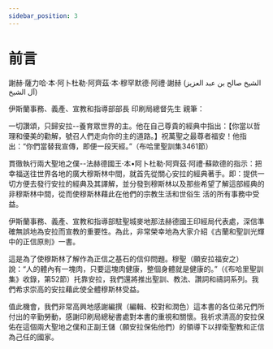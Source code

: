 ```yaml
---
sidebar_position: 3
---
```


# 前言

謝赫·薩力哈·本·阿卜杜勒·阿齊茲·本·穆罕默德·阿禮·謝赫 (الشيخ صالح بن عبد العزيز آل الشيخ)

伊斯蘭事務、義產、宣教和指導部部長 印刷局總督先生 親筆： 

一切讚頌，只歸安拉--養育眾世界的主。他在自己尊貴的經典中指出：【你當以哲理和優美的勸解，號召人們走向你的主的道路。】祝萬聖之最尊者福安！他指出：“你們當替我宣傳，即便一段天經。”（布哈里聖訓集3461節） 

貫徹執行兩大聖地之僕--法赫德國王·本•阿卜杜勒·阿齊茲·阿禮·蘇歐德的指示：把幸福送往世界各地的廣大穆斯林中間，就首先從關心安拉的經典著手。即：提供一切方便去發行安拉的經典及其譯解，並分發到穆斯林以及那些希望了解這部經典的非穆斯林中間，從而使穆斯林藉此在他們的宗教生活和世俗生 活的所有事務中受益。

伊斯蘭事務、義產、宣教和指導部駐聖城麥地那法赫德國王印經局代表處，深信準確無誤地為安拉而宣教的重要性。為此，非常榮幸地為大家介紹《古蘭和聖訓光輝中的正信原則》一書。

這是為了使穆斯林了解作為正信之基石的信仰問題。穆聖（願安拉福安之）說：“人的體內有一塊肉，只要這塊肉健康，整個身體就是健康的。”（《布哈里聖訓集》收錄，第52節）托靠安拉，我們還將推出聖訓、教法、讚詞和禱詞系列。我們希求崇高的安拉藉此使全體穆斯林受益。

值此機會，我們非常高興地感謝編撰（編輯、校對和潤色）這本書的各位弟兄們所付出的辛勤勞動，感謝印刷局總秘書處對本書的重視和關懷。我祈求清高的安拉保佑在這個兩大聖地之僕和正副王儲（願安拉保佑他們）的領導下以捍衛聖教和正信為己任的國家。
